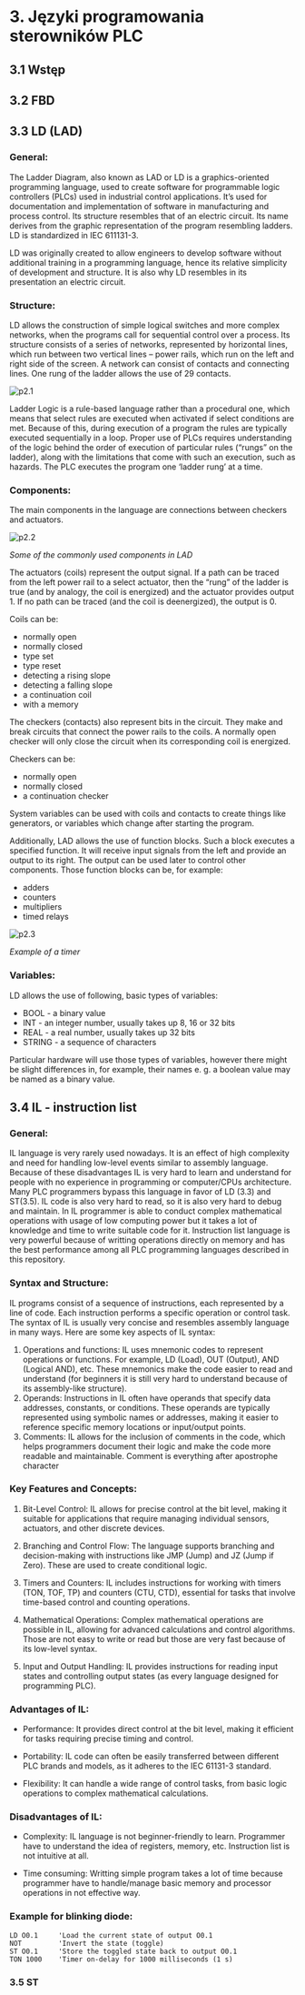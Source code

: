 # 3. Języki programowania sterowników PLC



## 3.1 Wstęp



## 3.2 FBD



## 3.3 LD (LAD)

### General:
The Ladder Diagram, also known as LAD or LD is a graphics-oriented programming language, used to create software for programmable logic controllers (PLCs) used in industrial control applications. It’s used for documentation and implementation of software in manufacturing and process control. Its structure resembles that of an electric circuit. Its name derives from the graphic representation of the program resembling ladders. LD is standardized in IEC 611131-3.

LD was originally created to allow engineers to develop software without additional training in a programming language, hence its relative simplicity of development and structure. It is also why LD resembles in its presentation an electric circuit.

### Structure:
LD allows the construction of simple logical switches and more complex networks, when the programs call for sequential control over a process. Its structure consists of a series of networks, represented by horizontal lines, which run between two vertical lines – power rails, which run on the left and right side of the screen. A network can consist of contacts and connecting lines. One rung of the ladder allows the use of 29 contacts.

![p2.1](https://plc4me.com/wp-content/uploads/2020/01/Untitled.png)

Ladder Logic is a rule-based language rather than a procedural one, which means that select rules are executed when activated if select conditions are met. Because of this, during execution of a program the rules are typically executed sequentially in a loop. Proper use of PLCs requires understanding of the logic behind the order of execution of particular rules (“rungs” on the ladder), along with the limitations that come with such an execution, such as hazards. The PLC executes the program one ‘ladder rung’ at a time.

### Components:

The main components in the language are connections between checkers and actuators. 

![p2.2](https://industrial-electronics.com/images/ptee_2-11.jpg)

*Some of the commonly used components in LAD*

The actuators (coils) represent the output signal. If a path can be traced from the left power rail to a select actuator, then the “rung” of the ladder is true (and by analogy, the coil is energized) and the actuator provides output 1. If no path can be traced (and the coil is deenergized), the output is 0. 

Coils can be:
* normally open
* normally closed
* type set
* type reset
* detecting a rising slope
* detecting a falling slope
* a continuation coil
* with a memory 

The checkers (contacts) also represent bits in the circuit. They make and break circuits that connect the power rails to the coils. A normally open checker will only close the circuit when its corresponding coil is energized.

Checkers can be:
* normally open
* normally closed
* a continuation checker

System variables can be used with coils and contacts to create things like generators, or variables which change after starting the program.

Additionally, LAD allows the use of function blocks. Such a block executes a specified function. It will receive input signals from the left and provide an output to its right. The output can be used later to control other components. Those function blocks can be, for example:
* adders
* counters
* multipliers
* timed relays

![p2.3](https://forum-automation-uploads.sfo3.cdn.digitaloceanspaces.com/original/1X/faee9169d3e06ded1636060610353e3ecf79d71e.png)

*Example of a timer*

### Variables:
LD allows the use of following, basic types of variables:
* BOOL - a binary value
* INT - an integer number, usually takes up 8, 16 or 32 bits
* REAL - a real number, usually takes up 32 bits
* STRING - a sequence of characters

Particular hardware will use those types of variables, however there might be slight differences in, for example, their names e. g. a boolean value may be named as a binary value.

## 3.4 IL - instruction list

### General:
IL language is very rarely used nowadays. It is an effect of high complexity and need for handling low-level events similar to assembly language. Because of these disadvantages IL is very hard to learn and understand for people with no experience in programming or computer/CPUs architecture. Many PLC programmers bypass this language in favor of LD (3.3) and ST(3.5).
IL code is also very hard to read, so it is also very hard to debug and maintain. In IL programmer is able to conduct complex mathematical operations with usage of low computing power but it takes a lot of knowledge and time to write suitable code for it.
Instruction list language is very powerful because of writting operations directly on memory and has the best performance among all PLC programming languages described in this repository.

### Syntax and Structure:

IL programs consist of a sequence of instructions, each represented by a line of code. Each instruction performs a specific operation or control task. The syntax of IL is usually very concise and resembles assembly language in many ways. Here are some key aspects of IL syntax:

1. Operations and functions: IL uses mnemonic codes to represent operations or functions. For example, LD (Load), OUT (Output), AND (Logical AND), etc. These mnemonics make the code easier to read and understand (for beginners it is still very hard to understand because of its assembly-like structure).
2. Operands: Instructions in IL often have operands that specify data addresses, constants, or conditions. These operands are typically represented using symbolic names or addresses, making it easier to reference specific memory locations or input/output points.
3. Comments: IL allows for the inclusion of comments in the code, which helps programmers document their logic and make the code more readable and maintainable. Comment is everything after apostrophe character


### Key Features and Concepts:

1. Bit-Level Control: IL allows for precise control at the bit level, making it suitable for applications that require managing individual sensors, actuators, and other discrete devices.

2. Branching and Control Flow: The language supports branching and decision-making with instructions like JMP (Jump) and JZ (Jump if Zero). These are used to create conditional logic.

3. Timers and Counters: IL includes instructions for working with timers (TON, TOF, TP) and counters (CTU, CTD), essential for tasks that involve time-based control and counting operations.

4. Mathematical Operations: Complex mathematical operations are possible in IL, allowing for advanced calculations and control algorithms. Those are not easy to write or read but those are very fast because of its low-level syntax.

5. Input and Output Handling: IL provides instructions for reading input states and controlling output states (as every language designed for programming PLC).


### Advantages of IL:

* Performance: It provides direct control at the bit level, making it efficient for tasks requiring precise timing and control.

* Portability: IL code can often be easily transferred between different PLC brands and models, as it adheres to the IEC 61131-3 standard.

* Flexibility: It can handle a wide range of control tasks, from basic logic operations to complex mathematical calculations.

### Disadvantages of IL:

* Complexity: IL language is not beginner-friendly to learn. Programmer have to understand the idea of registers, memory, etc. Instruction list is not intuitive at all.

* Time consuming: Writting simple program takes a lot of time because programmer have to handle/manage basic memory and processor operations in not effective way.

### Example for blinking diode:

    LD O0.1     'Load the current state of output O0.1
    NOT         'Invert the state (toggle)
    ST O0.1     'Store the toggled state back to output O0.1
    TON 1000    'Timer on-delay for 1000 milliseconds (1 s)

### 3.5 ST
